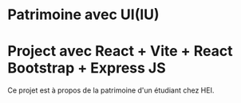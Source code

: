 # Patrimoine avec UI(IU)

# Project avec React + Vite + React Bootstrap + Express JS

Ce projet est à propos de la patrimoine d'un étudiant chez HEI.